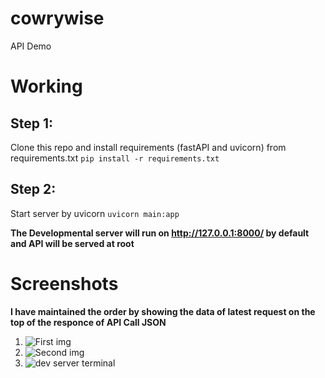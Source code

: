 # cowrywise
API Demo

# Working

## Step 1:
 Clone this repo and install requirements (fastAPI and uvicorn) from requirements.txt
`pip install -r requirements.txt`

## Step 2:
Start server by uvicorn
`uvicorn main:app`

**The Developmental server will run on http://127.0.0.1:8000/ by default and API will be served at root**

# Screenshots
**I have maintained the order by showing the data of latest request on the top of the responce of API Call JSON**

1) ![First img](https://github.com/hotheadhacker/cowrywise/screenshots/1.png)
2) ![Second img](https://github.com/hotheadhacker/cowrywise/screenshots/2.png)
3) ![dev server terminal](https://github.com/hotheadhacker/cowrywise/screenshots/3.png)
